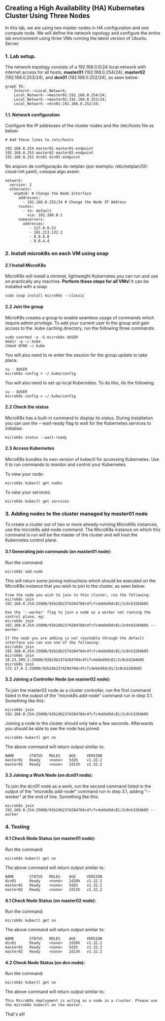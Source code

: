## Creating a High Availability (HA) Kubernetes Cluster Using Three Nodes

In this lab, we are using two master nodes in HA configuration and one compute node. We will define the network topology and configure the entire lab environment 
using three VMs running the latest version of Ubuntu Server.

### 1. Lab setup.
The network topology consists of a 192.168.0.0/24 local network with internet access for all hosts, **master01** (192.168.0.254/24), **master02** (192.168.0.253/24), 
and **dcn01** (192.168.0.252/24), as seen below:

```mermaid
graph TD;
    Internt-->Local_Network;
    Local_Network-->master01:192.168.0.254/24;
    Local_Network-->master02:192.168.0.253/24;
    Local_Network-->dcn01:192.168.0.252/24;
```

#### 1.1. Network configuration

Configure the IP addresses of the cluster nodes and the /etc/hosts file as below:

```
# Add these lines to /etc/hosts

192.168.0.254 master01 master01-endpoint
192.168.0.253 master02 master02-endpoint
192.168.0.252 dcn01 dcn01-endpoint

```

No arquivo de configuração do netplan (por exemplo: /etc/netplan/50-cloud-init.yaml), coloque algo assim:

```
network:
  version: 2
  ethernets:
    enp0s8: # Change the Node Interface
      addresses:
        - 192.168.0.252/24 # Change the Node IP Address
      routes:
        - to: default
          via: 192.168.0.1
      nameservers:
        addresses:
           - 127.0.0.53
           - 181.213.132.2
           - 8.8.8.8
           - 8.8.4.4
```


### 2. Install microk8s on each VM using snap

#### 2.1 Install MicroK8s
MicroK8s will install a minimal, lightweight Kubernetes you can run and use on practically any machine. **Perform these steps for all VMs!**
It can be installed with a snap:

```
sudo snap install microk8s --classic
```

#### 2.2 Join the group
MicroK8s creates a group to enable seamless usage of commands which require admin privilege. 
To add your current user to the group and gain access to the .kube caching directory, run the following three commands:

```
sudo usermod -a -G microk8s $USER
mkdir -p ~/.kube
chmod 0700 ~/.kube
```

You will also need to re-enter the session for the group update to take place:

```
su - $USER
microk8s config > ~/.kube/config
```

You will also need to set up local Kubernetes. To do this, do the following:

```
su - $USER
microk8s config > ~/.kube/config
```

#### 2.2 Check the status
MicroK8s has a built-in command to display its status. During installation you can use the --wait-ready flag to wait for the Kubernetes services to initialise:

```
microk8s status --wait-ready
```

#### 2.3 Access Kubernetes

MicroK8s bundles its own version of kubectl for accessing Kubernetes. Use it to run commands to monitor and control your Kubernetes. 

To view your node:
```
microk8s kubectl get nodes
```

To view your services:
```
microk8s kubectl get services
```

### 3. Adding nodes to the cluster managed by master01 node

To create a cluster out of two or more already-running MicroK8s instances, use the microk8s add-node command. 
The MicroK8s instance on which this command is run will be the master of the cluster and will host the Kubernetes control plane.

#### 3.1 Generating join commands (on master01 node):

Run the command:
```
microk8s add-node
```
This will return some joining instructions which should be executed on the MicroK8s instance that you wish to join to the cluster, as seen below:


```
From the node you wish to join to this cluster, run the following:
microk8s join 192.168.0.254:25000/92b2db237428470dc4fcfc4ebbd9dc81/2c0cb3284b05

Use the '--worker' flag to join a node as a worker not running the control plane, eg:
microk8s join 192.168.0.254:25000/92b2db237428470dc4fcfc4ebbd9dc81/2c0cb3284b05 --worker

If the node you are adding is not reachable through the default interface you can use one of the following:
microk8s join 192.168.0.254:25000/92b2db237428470dc4fcfc4ebbd9dc81/2c0cb3284b05
microk8s join 10.23.209.1:25000/92b2db237428470dc4fcfc4ebbd9dc81/2c0cb3284b05
microk8s join 172.17.0.1:25000/92b2db237428470dc4fcfc4ebbd9dc81/2c0cb3284b05
```

#### 3.2 Joining a Controller Node (on master02 node):
To join the master02 node as a cluster controller, run the first command listed in the output of the "microk8s add-node" command run in step 3.1. 
Something like this:

```
microk8s join 192.168.0.254:25000/92b2db237428470dc4fcfc4ebbd9dc81/2c0cb3284b05
```

Joining a node to the cluster should only take a few seconds. Afterwards
you should be able to see the node has joined:

```
microk8s kubectl get no
```
The above command will return output similar to:

```
NAME       STATUS   ROLES    AGE     VERSION
master01   Ready    <none>   5d2h    v1.32.2
master02   Ready    <none>   2d13h   v1.32.2
```

#### 3.3 Joining a Work Node (on dcn01 node):
To join the dcn01 node as a work, run the second command listed in the output of the "microk8s add-node" command run in step 3.1, adding "--worker" at the end of line. 
Something like this:

```
microk8s join 192.168.0.254:25000/92b2db237428470dc4fcfc4ebbd9dc81/2c0cb3284b05 --worker
```


### 4. Testing

#### 4.1 Check Node Status (on master01 node):

Run the command:
```
microk8s kubectl get no
```

The above command will return output similar to:
```
NAME       STATUS   ROLES    AGE     VERSION
dcn01      Ready    <none>   2d20h   v1.32.2
master01   Ready    <none>   5d2h    v1.32.2
master02   Ready    <none>   2d13h   v1.32.2
```

#### 4.1 Check Node Status (on master02 node):

Run the command:
```
microk8s kubectl get no
```

The above command will return output similar to:
```
NAME       STATUS   ROLES    AGE     VERSION
dcn01      Ready    <none>   2d20h   v1.32.2
master01   Ready    <none>   5d2h    v1.32.2
master02   Ready    <none>   2d13h   v1.32.2
```

#### 4.2 Check Node Status (on dcn node):

Run the command:
```
microk8s kubectl get no
```

The above command will return output similar to:
```
This MicroK8s deployment is acting as a node in a cluster. Please use the microk8s kubectl on the master.
```

That's all!










